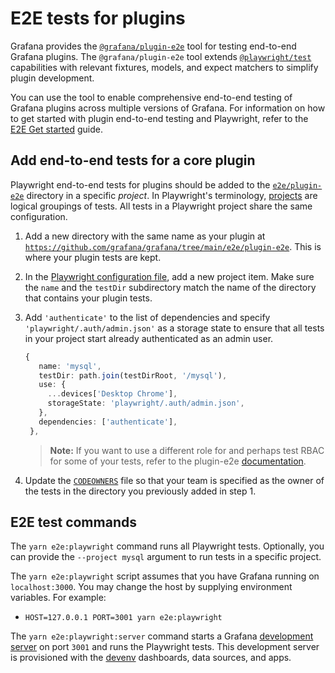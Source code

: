 # E2E tests for plugins

Grafana provides the [`@grafana/plugin-e2e`](https://www.npmjs.com/package/@grafana/plugin-e2e?activeTab=readme) tool for testing end-to-end Grafana plugins. The `@grafana/plugin-e2e` tool extends [`@playwright/test`](https://playwright.dev/) capabilities with relevant fixtures, models, and expect matchers to simplify plugin development. 

You can use the tool to enable comprehensive end-to-end testing of Grafana plugins across multiple versions of Grafana. For information on how to get started with plugin end-to-end testing and Playwright, refer to the [E2E Get started](https://grafana.com/developers/plugin-tools/e2e-test-a-plugin/get-started) guide.

## Add end-to-end tests for a core plugin

Playwright end-to-end tests for plugins should be added to the [`e2e/plugin-e2e`](https://github.com/grafana/grafana/tree/main/e2e/plugin-e2e) directory in a specific _project_. In Playwright's terminology, [projects](https://playwright.dev/docs/test-projects) are logical groupings of tests. All tests in a Playwright project share the same configuration.

1. Add a new directory with the same name as your plugin at [`https://github.com/grafana/grafana/tree/main/e2e/plugin-e2e`](https://github.com/grafana/grafana/tree/main/e2e/plugin-e2e). This is where your plugin tests are kept.

1. In the [Playwright configuration file](https://github.com/grafana/grafana/blob/main/playwright.config.ts), add a new project item. Make sure the `name` and the `testDir` subdirectory match the name of the directory that contains your plugin tests.

1. Add `'authenticate'` to the list of dependencies and specify `'playwright/.auth/admin.json'` as a storage state to ensure that all tests in your project start already authenticated as an admin user. 

   ```ts
   {
      name: 'mysql',
      testDir: path.join(testDirRoot, '/mysql'),
      use: {
        ...devices['Desktop Chrome'],
        storageState: 'playwright/.auth/admin.json',
      },
      dependencies: ['authenticate'],
    },
   ```

    > **Note:** If you want to use a different role for and perhaps test RBAC for some of your tests, refer to the plugin-e2e [documentation](https://grafana.com/developers/plugin-tools/e2e-test-a-plugin/use-authentication).

1. Update the [`CODEOWNERS`](https://github.com/grafana/grafana/blob/main/.github/CODEOWNERS/#L315) file so that your team is specified as the owner of the tests in the directory you previously added in step 1.

## E2E test commands

The `yarn e2e:playwright` command runs all Playwright tests. Optionally, you can provide the `--project mysql` argument to run tests in a specific project.

The `yarn e2e:playwright` script assumes that you have Grafana running on `localhost:3000`. You may change the host by supplying environment variables. For example:

- `HOST=127.0.0.1 PORT=3001 yarn e2e:playwright`

The `yarn e2e:playwright:server` command  starts a Grafana [development server](https://github.com/grafana/grafana/blob/main/scripts/grafana-server/start-server) on port `3001` and runs the Playwright tests. This development server is provisioned with the [devenv](https://github.com/grafana/grafana/blob/main/contribute/developer-guide.md#add-data-sources) dashboards, data sources, and apps.
